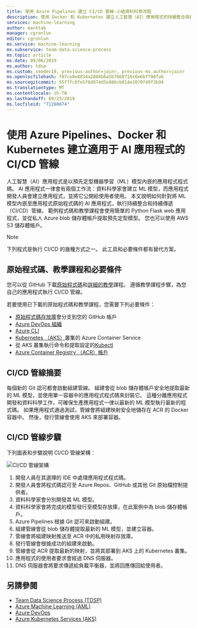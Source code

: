```yaml
---
title: 使用 Azure Pipelines 建立 CI/CD 管線-小組資料科學流程
description: 使用 Docker 和 Kubernetes 建立人工智慧（AI）應用程式的持續整合與持續傳遞管線。
services: machine-learning
author: marktab
manager: cgronlun
editor: cgronlun
ms.service: machine-learning
ms.subservice: team-data-science-process
ms.topic: article
ms.date: 09/06/2019
ms.author: tdsp
ms.custom: seodec18, previous-author=jainr, previous-ms.author=jainr
ms.openlocfilehash: f07ce8e8834a2804b6a5b7668718c8e6bff00fa6
ms.sourcegitcommit: 55f7fc8fe5f6d874d5e886cb014e2070f49f3b94
ms.translationtype: MT
ms.contentlocale: zh-TW
ms.lasthandoff: 09/25/2019
ms.locfileid: "71260674"
---
```

# <a name="create-cicd-pipelines-for-ai-apps-using-azure-pipelines-docker-and-kubernetes"></a>使用 Azure Pipelines、Docker 和 Kubernetes 建立適用于 AI 應用程式的 CI/CD 管線

人工智慧（AI）應用程式是以預先定型機器學習（ML）模型內嵌的應用程式程式碼。 AI 應用程式一律會有兩個工作流：資料科學家會建立 ML 模型，而應用程式開發人員會建立應用程式，並將它公開給使用者使用。 本文說明如何針對將 ML 模型內嵌至應用程式原始程式碼的 AI 應用程式，執行持續整合和持續傳遞（CI/CD）管線。 範例程式碼和教學課程會使用簡單的 Python Flask web 應用程式，並從私人 Azure blob 儲存體帳戶提取預先定型模型。 您也可以使用 AWS S3 儲存體帳戶。

> [!NOTE]
> 下列程式是執行 CI/CD 的幾種方式之一。 此工具和必要條件都有替代方案。

## <a name="source-code-tutorial-and-prerequisites"></a>原始程式碼、教學課程和必要條件

您可以從 GitHub 下載[原始程式碼](https://github.com/Azure/DevOps-For-AI-Apps)和[詳細的教學](https://github.com/Azure/DevOps-For-AI-Apps/blob/master/Tutorial.md)課程。 遵循教學課程步驟，為您自己的應用程式執行 CI/CD 管線。

若要使用已下載的原始程式碼和教學課程，您需要下列必要條件： 

- [原始程式碼存放庫](https://github.com/Azure/DevOps-For-AI-Apps)會分支到您的 GitHub 帳戶
- [Azure DevOps 組織](/azure/devops/organizations/accounts/create-organization-msa-or-work-student)
- [Azure CLI](/cli/azure/install-azure-cli)
- [Kubernetes （AKS）](/azure/container-service/kubernetes/container-service-tutorial-kubernetes-deploy-cluster)叢集的 Azure Container Service
- 從 AKS 叢集執行命令和提取設定的[Kubectl](https://kubernetes.io/docs/tasks/tools/install-kubectl/) 
- [Azure Container Registry （ACR）帳戶](/azure/container-registry/container-registry-get-started-portal)

## <a name="cicd-pipeline-summary"></a>CI/CD 管線摘要

每個新的 Git 認可都會啟動組建管線。 組建會從 blob 儲存體帳戶安全地提取最新的 ML 模型，並使用單一容器中的應用程式程式碼來封裝它。 這種分離應用程式開發和資料科學工作，可確保生產應用程式一律以最新的 ML 模型執行最新的程式碼。 如果應用程式通過測試，管線會將組建映射安全地儲存在 ACR 的 Docker 容器中。 然後，發行管線會使用 AKS 來部署容器。 

## <a name="cicd-pipeline-steps"></a>CI/CD 管線步驟

下列圖表和步驟說明 CI/CD 管線架構：

![CI/CD 管線架構](./media/ci-cd-flask/architecture.png)

1. 開發人員在其選擇的 IDE 中處理應用程式程式碼。
2. 開發人員會將程式碼認可至 Azure Repos、GitHub 或其他 Git 原始檔控制提供者。 
3. 資料科學家會分別開發其 ML 模型。
4. 資料科學家會將完成的模型發行至模型存放庫，在此案例中為 blob 儲存體帳戶。 
5. Azure Pipelines 根據 Git 認可來啟動組建。
6. 組建管線會從 blob 儲存體提取最新的 ML 模型，並建立容器。
7. 管線會將組建映射推送至 ACR 中的私用映射存放庫。
8. 發行管線會根據成功的組建來啟動。
9. 管線會從 ACR 提取最新的映射，並將其部署到 AKS 上的 Kubernetes 叢集。
10. 應用程式的使用者要求會經過 DNS 伺服器。
11. DNS 伺服器會將要求傳遞給負載平衡器，並將回應傳回給使用者。

## <a name="see-also"></a>另請參閱

- [Team Data Science Process (TDSP)](/azure/machine-learning/team-data-science-process/)
- [Azure Machine Learning (AML)](/azure/machine-learning/)
- [Azure DevOps](https://azure.microsoft.com/services/devops/)
- [Azure Kubernetes Services (AKS)](/azure/aks/intro-kubernetes)
